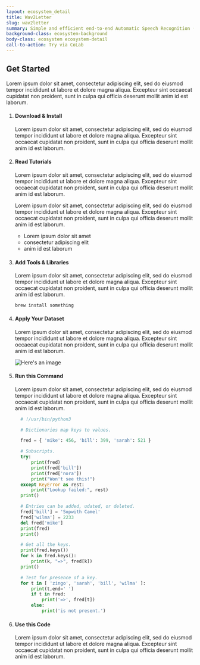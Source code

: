 ```yaml
---
layout: ecosystem_detail
title: Wav2Letter
slug: wav2letter
summary: Simple and efficient end-to-end Automatic Speech Recognition (ASR) system from Facebook AI Research
background-class: ecosystem-background
body-class: ecosystem ecosystem-detail
call-to-action: Try via CoLab
---
```


## Get Started

Lorem ipsum dolor sit amet, consectetur adipiscing elit, sed do eiusmod tempor incididunt ut labore et dolore magna aliqua. Excepteur sint occaecat cupidatat non proident, sunt in culpa qui officia deserunt mollit anim id est laborum.

1. #### Download & Install

   Lorem ipsum dolor sit amet, consectetur adipiscing elit, sed do eiusmod tempor incididunt ut labore et dolore magna aliqua. Excepteur sint occaecat cupidatat non proident, sunt in culpa qui officia deserunt mollit anim id est laborum.

2. #### Read Tutorials

   Lorem ipsum dolor sit amet, consectetur adipiscing elit, sed do eiusmod tempor incididunt ut labore et dolore magna aliqua. Excepteur sint occaecat cupidatat non proident, sunt in culpa qui officia deserunt mollit anim id est laborum.

   Lorem ipsum dolor sit amet, consectetur adipiscing elit, sed do eiusmod tempor incididunt ut labore et dolore magna aliqua. Excepteur sint occaecat cupidatat non proident, sunt in culpa qui officia deserunt mollit anim id est laborum.

   -  Lorem ipsum dolor sit amet
   -  consectetur adipiscing elit
   -  anim id est laborum

3. #### Add Tools & Libraries

   Lorem ipsum dolor sit amet, consectetur adipiscing elit, sed do eiusmod tempor incididunt ut labore et dolore magna aliqua. Excepteur sint occaecat cupidatat non proident, sunt in culpa qui officia deserunt mollit anim id est laborum.

   ```
   brew install something
   ```

4. #### Apply Your Dataset

   Lorem ipsum dolor sit amet, consectetur adipiscing elit, sed do eiusmod tempor incididunt ut labore et dolore magna aliqua. Excepteur sint occaecat cupidatat non proident, sunt in culpa qui officia deserunt mollit anim id est laborum.

   ![Here's an image](http://via.placeholder.com/1000x200/e44c2c/ffffff "Sample image")

5. #### Run this Command

   Lorem ipsum dolor sit amet, consectetur adipiscing elit, sed do eiusmod tempor incididunt ut labore et dolore magna aliqua. Excepteur sint occaecat cupidatat non proident, sunt in culpa qui officia deserunt mollit anim id est laborum.

   ```python
     # !/usr/bin/python3

     # Dictionaries map keys to values.

     fred = { 'mike': 456, 'bill': 399, 'sarah': 521 }

     # Subscripts.
     try:
         print(fred)
         print(fred['bill'])
         print(fred['nora'])
         print("Won't see this!")
     except KeyError as rest:
         print("Lookup failed:", rest)
     print()

     # Entries can be added, udated, or deleted.
     fred['bill'] = 'Sopwith Camel'
     fred['wilma'] = 2233
     del fred['mike']
     print(fred)
     print()

     # Get all the keys.
     print(fred.keys())
     for k in fred.keys():
         print(k, "=>", fred[k])
     print()

     # Test for presence of a key.
     for t in [ 'zingo', 'sarah', 'bill', 'wilma' ]:
         print(t,end=' ')
         if t in fred:
             print('=>', fred[t])
         else:
             print('is not present.')
   ```

6. #### Use this Code

   Lorem ipsum dolor sit amet, consectetur adipiscing elit, sed do eiusmod tempor incididunt ut labore et dolore magna aliqua. Excepteur sint occaecat cupidatat non proident, sunt in culpa qui officia deserunt mollit anim id est laborum.
